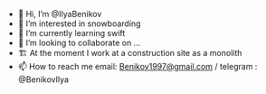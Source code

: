 - 👋 Hi, I’m @IlyaBenikov
- 👀 I’m interested in snowboarding
- 🌱 I’m currently learning swift
- 💞️ I’m looking to collaborate on ...
- 🏗 At the moment I work at a construction site as a monolith
- 📫 How to reach me email: Benikov1997@gmail.com / telegram : @BenikovIlya
